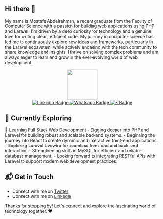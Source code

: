## Hi there 👋

My name is Mostafa Abdelrahman, a recent graduate from the Faculty of Computer Science with a passion for building web applications using PHP and Laravel. I'm driven by a deep curiosity for technology and a genuine love for writing clean, efficient code. My journey in computer science has led me to continuously explore new ideas and frameworks, particularly in the Laravel ecosystem, while actively engaging with the tech community to share knowledge and insights. I thrive on solving complex problems and am always eager to learn and grow in the ever-evolving world of web development.

<div id="header" align="center">
  <img src="https://media.giphy.com/media/M9gbBd9nbDrOTu1Mqx/giphy.gif" width="100"/>
  <div id="badges">
    <a style="width:100px" href="https://www.linkedin.com/in/mustafa-abdelrahman928/">
      <img src="https://img.shields.io/badge/LinkedIn-blue?style=for-the-badge&logo=linkedin&logoColor=white" alt="LinkedIn Badge"/>
    </a>
    <a href="https://wa.me/201026026108">
      <img src="https://img.shields.io/badge/Whatsapp-green?style=for-the-badge&logo=whatsapp&logoColor=white" alt="Whatsapp Badge"/>
    </a>
    <a style="width:100px" href="https://x.com/mostafa1_Ali">
      <img src="https://img.shields.io/badge/X-black?style=for-the-badge&logo=x&logoColor=white" alt="X Badge"/>
    </a>
  </div>
</div>

## 🌱 Currently Exploring

🚀 Learning Full Stack Web Development
    - Digging deeper into PHP and Laravel for building robust and scalable backend systems.
    - Beginning the journey into React to create dynamic and interactive front-end applications.
    - Exploring Laravel Livewire for seamless front-end and back-end interaction.
    - Strengthening skills in MySQL for efficient and reliable database management.
    - Looking forward to integrating RESTful APIs with Laravel to support modern web development practices.
      
## 📬 Get in Touch

- Connect with me on [Twitter](https://x.com/mostafa1_Ali)
- Connect with me on [LinkedIn](https://www.linkedin.com/in/mustafa-abdelrahman928/)

Thanks for stopping by! Let's connect and explore the fascinating world of technology together. ❤️



<!--

Here are some ideas to get you started:

- 🔭 I’m currently working on ...
- 🌱 I’m currently learning ...
- 👯 I’m looking to collaborate on ...
- 🤔 I’m looking for help with ...
- 💬 Ask me about ...
- 📫 How to reach me: ...
- 😄 Pronouns: ...
- ⚡ Fun fact: ...
-->
